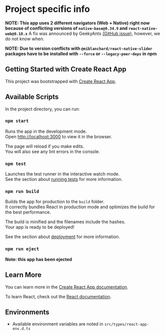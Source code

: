 # Project specific info

__NOTE: This app uses 2 different navigators (Web + Native) right now because of conflicting versions of `native-base@0.34.9` and `react-native-web@0.18.x`__
A fix was announced by GeekyAnts [(GitHub issue)](https://github.com/GeekyAnts/NativeBase/issues/5075), however, we do not know when.

__NOTE: Due to version conflicts with `@miblanchard/react-native-slider` packages have to be installed with `--force` or `--legacy-peer-deps` in npm__

## Getting Started with Create React App

This project was bootstrapped with [Create React App](https://github.com/facebook/create-react-app).

## Available Scripts

In the project directory, you can run:

### `npm start`

Runs the app in the development mode.\
Open [http://localhost:3000](http://localhost:3000) to view it in the browser.

The page will reload if you make edits.\
You will also see any lint errors in the console.

### `npm test`

Launches the test runner in the interactive watch mode.\
See the section about [running tests](https://facebook.github.io/create-react-app/docs/running-tests) for more information.

### `npm run build`

Builds the app for production to the `build` folder.\
It correctly bundles React in production mode and optimizes the build for the best performance.

The build is minified and the filenames include the hashes.\
Your app is ready to be deployed!

See the section about [deployment](https://facebook.github.io/create-react-app/docs/deployment) for more information.

### `npm run eject`

**Note: this app has been ejected**

## Learn More

You can learn more in the [Create React App documentation](https://facebook.github.io/create-react-app/docs/getting-started).

To learn React, check out the [React documentation](https://reactjs.org/).

## Environments

* Available environment variables are noted in `src/types/react-app-env.d.ts`